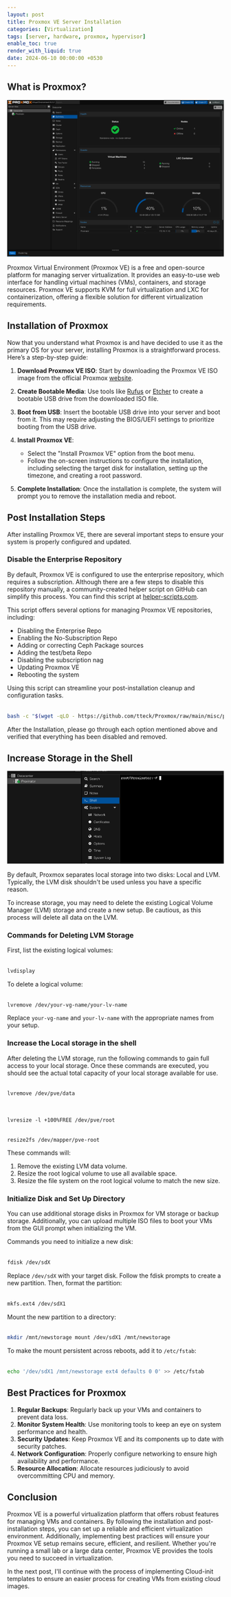 ```yaml
---
layout: post
title: Proxmox VE Server Installation
categories: [Virtualization]
tags: [server, hardware, proxmox, hypervisor]
enable_toc: true
render_with_liquid: true
date: 2024-06-10 00:00:00 +0530
---
```



## What is Proxmox?

![proxmox](/assets/img/proxmox/proxmox-sample.png)

Proxmox Virtual Environment (Proxmox VE) is a free and open-source platform for managing server virtualization. It provides an easy-to-use web interface for handling virtual machines (VMs), containers, and storage resources. Proxmox VE supports KVM for full virtualization and LXC for containerization, offering a flexible solution for different virtualization requirements.

## Installation of Proxmox

Now that you understand what Proxmox is and have decided to use it as the primary OS for your server, installing Proxmox is a straightforward process. Here’s a step-by-step guide:

1. **Download Proxmox VE ISO**: Start by downloading the Proxmox VE ISO image from the official Proxmox [website](https://proxmox.com/en/proxmox-virtual-environment/overview).

2. **Create Bootable Media**: Use tools like [Rufus](https://rufus.ie/en/) or [Etcher](https://etcher.download/) to create a bootable USB drive from the downloaded ISO file.

3. **Boot from USB**: Insert the bootable USB drive into your server and boot from it. This may require adjusting the BIOS/UEFI settings to prioritize booting from the USB drive.

4. **Install Proxmox VE**:
	- Select the "Install Proxmox VE" option from the boot menu.
    - Follow the on-screen instructions to configure the installation, including selecting the target disk for installation, setting up the timezone, and creating a root password.

5. **Complete Installation**: Once the installation is complete, the system will prompt you to remove the installation media and reboot.

## Post Installation Steps

After installing Proxmox VE, there are several important steps to ensure your system is properly configured and updated.

### Disable the Enterprise Repository

By default, Proxmox VE is configured to use the enterprise repository, which requires a subscription. Although there are a few steps to disable this repository manually, a community-created helper script on GitHub can simplify this process. You can find this script at [helper-scripts.com](https://helper-scripts.com/).

This script offers several options for managing Proxmox VE repositories, including:

- Disabling the Enterprise Repo
- Enabling the No-Subscription Repo
- Adding or correcting Ceph Package sources
- Adding the test/beta Repo
- Disabling the subscription nag
- Updating Proxmox VE
- Rebooting the system

Using this script can streamline your post-installation cleanup and configuration tasks.

```bash

bash -c "$(wget -qLO - https://github.com/tteck/Proxmox/raw/main/misc/post-pve-install.sh)"

```

After the Installation, please go through each option mentioned above and verified that everything has been disabled and removed. 


## Increase Storage in the Shell

![proxmox-shell](/assets/img/proxmox/proxmox-shell.png)

By default, Proxmox separates local storage into two disks: Local and LVM. Typically, the LVM disk shouldn't be used unless you have a specific reason.

To increase storage, you may need to delete the existing Logical Volume Manager (LVM) storage and create a new setup. Be cautious, as this process will delete all data on the LVM.

### Commands for Deleting LVM Storage

First, list the existing logical volumes:

```bash

lvdisplay

```

To delete a logical volume:

```bash

lvremove /dev/your-vg-name/your-lv-name

```

Replace `your-vg-name` and `your-lv-name` with the appropriate names from your setup.

### Increase the Local storage in the shell

After deleting the LVM storage, run the following commands to gain full access to your local storage. Once these commands are executed, you should see the actual total capacity of your local storage available for use.

```shell

lvremove /dev/pve/data


```

```shell

lvresize -l +100%FREE /dev/pve/root

```

```shell

resize2fs /dev/mapper/pve-root

```

These commands will:

1. Remove the existing LVM data volume.
2. Resize the root logical volume to use all available space.
3. Resize the file system on the root logical volume to match the new size.

### Initialize Disk and Set Up Directory

You can use additional storage disks in Proxmox for VM storage or backup storage. Additionally, you can upload multiple ISO files to boot your VMs from the GUI prompt when initializing the VM.

Commands you need to initialize a new disk:

```bash

fdisk /dev/sdX

```

Replace `/dev/sdX` with your target disk. Follow the fdisk prompts to create a new partition. Then, format the partition:

```bash

mkfs.ext4 /dev/sdX1

```

Mount the new partition to a directory:

```bash

mkdir /mnt/newstorage mount /dev/sdX1 /mnt/newstorage

```

To make the mount persistent across reboots, add it to `/etc/fstab`:

```bash

echo '/dev/sdX1 /mnt/newstorage ext4 defaults 0 0' >> /etc/fstab

```

## Best Practices for Proxmox

1. **Regular Backups**: Regularly back up your VMs and containers to prevent data loss.
2. **Monitor System Health**: Use monitoring tools to keep an eye on system performance and health.
3. **Security Updates**: Keep Proxmox VE and its components up to date with security patches.
4. **Network Configuration**: Properly configure networking to ensure high availability and performance.
5. **Resource Allocation**: Allocate resources judiciously to avoid overcommitting CPU and memory.

## Conclusion

Proxmox VE is a powerful virtualization platform that offers robust features for managing VMs and containers. By following the installation and post-installation steps, you can set up a reliable and efficient virtualization environment. Additionally, implementing best practices will ensure your Proxmox VE setup remains secure, efficient, and resilient. Whether you're running a small lab or a large data center, Proxmox VE provides the tools you need to succeed in virtualization.

In the next post, I'll continue with the process of implementing Cloud-init templates to ensure an easier process for creating VMs from existing cloud images.
